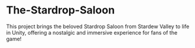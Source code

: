 # The-Stardrop-Saloon
This project brings the beloved Stardrop Saloon from Stardew Valley to life in Unity, offering a nostalgic and immersive experience for fans of the game!
